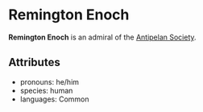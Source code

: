 # Remington Enoch

**Remington Enoch** is an admiral of the [Antipelan Society](../antipelan-society.md).

## Attributes

- pronouns: he/him
- species: human
- languages: Common
